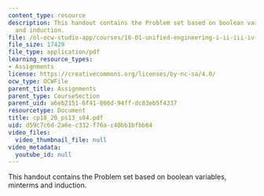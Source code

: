 ```yaml
---
content_type: resource
description: This handout contains the Problem set based on boolean variables, minterms
  and induction.
file: /ol-ocw-studio-app/courses/16-01-unified-engineering-i-ii-iii-iv-fall-2005-spring-2006/d59c7c6d2a6ec332f76ac40bb1bfbb64_cp18_20_ps13_s04.pdf
file_size: 17429
file_type: application/pdf
learning_resource_types:
- Assignments
license: https://creativecommons.org/licenses/by-nc-sa/4.0/
ocw_type: OCWFile
parent_title: Assignments
parent_type: CourseSection
parent_uid: a6eb2151-6f41-806d-94ff-dc83eb5f4337
resourcetype: Document
title: cp18_20_ps13_s04.pdf
uid: d59c7c6d-2a6e-c332-f76a-c40bb1bfbb64
video_files:
  video_thumbnail_file: null
video_metadata:
  youtube_id: null
---
```

This handout contains the Problem set based on boolean variables, minterms and induction.